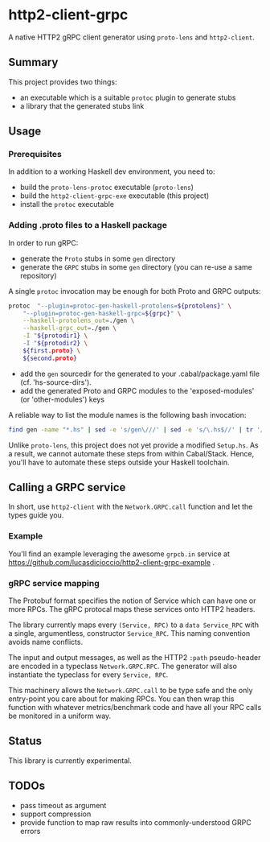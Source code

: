 # http2-client-grpc

A native HTTP2 gRPC client generator using `proto-lens` and `http2-client`.

## Summary

This project provides two things:
- an executable which is a suitable `protoc` plugin to generate stubs
- a library that the generated stubs link

## Usage

### Prerequisites

In addition to a working Haskell dev environment, you need to:
- build the `proto-lens-protoc` executable (`proto-lens`)
- build the `http2-client-grpc-exe` executable (this project)
- install the `protoc` executable

### Adding .proto files to a Haskell package

In order to run gRPC:

- generate the `Proto` stubs in some `gen` directory
- generate the `GRPC` stubs in some `gen` directory (you can re-use a same repository)

A single `protoc` invocation may be enough for both Proto and GRPC outputs:

```bash
protoc  "--plugin=protoc-gen-haskell-protolens=${protolens}" \
    "--plugin=protoc-gen-haskell-grpc=${grpc}" \
    --haskell-protolens_out=./gen \
    --haskell-grpc_out=./gen \
    -I "${protodir1} \
    -I "${protodir2} \
    ${first.proto} \
    ${second.proto}
```

- add the `gen` sourcedir for the generated to your .cabal/package.yaml file (cf. 'hs-source-dirs').
- add the generated Proto and GRPC modules to the 'exposed-modules' (or 'other-modules') keys

A reliable way to list the module names is the following bash invocation:

```bash
find gen -name "*.hs" | sed -e 's/gen\///' | sed -e 's/\.hs$//' | tr '/' '.'
```

Unlike `proto-lens`, this project does not yet provide a modified `Setup.hs`.
As a result, we cannot automate these steps from within Cabal/Stack. Hence,
you'll have to automate these steps outside your Haskell toolchain.

## Calling a GRPC service

In short, use `http2-client` with the `Network.GRPC.call` function and let the types guide you.

### Example

You'll find an example leveraging the awesome `grpcb.in` service at https://github.com/lucasdicioccio/http2-client-grpc-example .

### gRPC service mapping

The Protobuf format specifies the notion of Service which can have one or more RPCs.
The gRPC protocal maps these services onto HTTP2 headers.

The library currently maps every `(Service, RPC)` to a `data Service_RPC` with
a single, argumentless, constructor `Service_RPC`. This naming convention
avoids name conflicts.

The input and output messages, as well as the HTTP2 `:path` pseudo-header are
encoded in a typeclass `Network.GRPC.RPC`. The generator will also instantiate
the typeclass for every `Service, RPC`. 

This machinery allows the `Network.GRPC.call` to be type safe and the only
entry-point you care about for making RPCs. You can then wrap this function
with whatever metrics/benchmark code and have all your RPC calls be monitored
in a uniform way.

## Status

This library is currently experimental.

## TODOs

- pass timeout as argument
- support compression
- provide function to map raw results into commonly-understood GRPC errors
